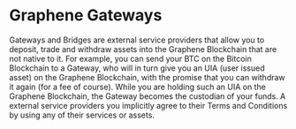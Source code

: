 # Graphene Gateways

Gateways and Bridges are external service providers that allow you to deposit,
trade and withdraw assets into the Graphene Blockchain that are not native to it.
For example, you can send your BTC on the Bitcoin Blockchain to a Gateway, who will
in turn give you an UIA (user issued asset) on the Graphene Blockchain, with the
promise that you can withdraw it again (for a fee of course). While you are holding
such an UIA on the Graphene Blockchain, the Gateway becomes the custodian of your funds.
A external service providers you implicitly agree to their Terms and Conditions by using
any of their services or assets.
